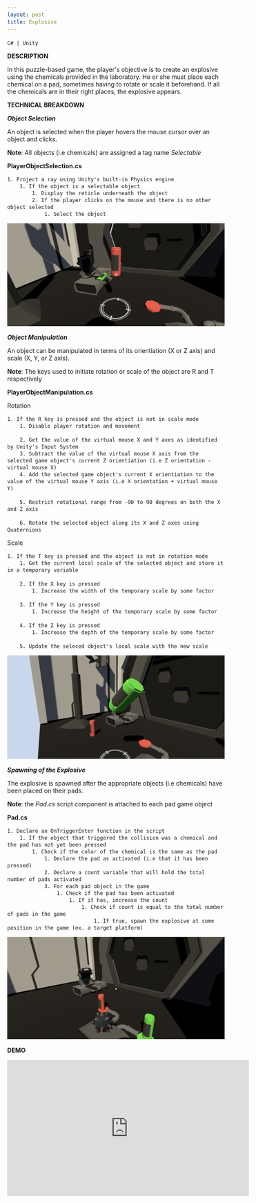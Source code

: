 ```yaml
---
layout: post
title: Explosive
---
```


`C# | Unity`
<!-- excerpt -->

**DESCRIPTION**

In this puzzle-based game, the player's objective is to create an explosive using the chemicals provided in the laboratory. He or she must place each chemical on a pad, sometimes having to rotate or scale it beforehand. If all the chemicals are in their right places, the explosive appears.

**TECHNICAL BREAKDOWN**

***Object Selection***

An object is selected when the player hovers the mouse cursor over an object and clicks.

**Note**: All objects (i.e chemicals) are assigned a tag name *Selectable*

**PlayerObjectSelection.cs**

    1. Project a ray using Unity's built-in Physics engine
        1. If the object is a selectable object
            1. Display the reticle underneath the object
            2. If the player clicks on the mouse and there is no other object selected
                1. Select the object

![Selecting an object](/assets/images/ePlayerObjSelection.png)

***Object Manipulation***

An object can be manipulated in terms of its orientiation (X or Z axis) and scale (X, Y, or Z axis).

**Note**: The keys used to initiate rotation or scale of the object are R and T respectively

**PlayerObjectManipulation.cs**

Rotation

    1. If the R key is pressed and the object is not in scale mode
        1. Disable player rotation and movement

        2. Get the value of the virtual mouse X and Y axes as identified by Unity's Input System
        3. Subtract the value of the virtual mouse X axis from the selected game object's current Z orientiation (i.e Z orientation - virtual mouse X)
        4. Add the selected game object's current X orientiation to the value of the virtual mouse Y axis (i.e X orientation + virtual mouse Y)

        5. Restrict rotational range from -90 to 90 degrees on both the X and Z axis

        6. Rotate the selected object along its X and Z axes using Quaternions

Scale

    1. If the T key is pressed and the object is not in rotation mode
        1. Get the current local scale of the selected object and store it in a temporary variable

        2. If the X key is pressed
            1. Increase the width of the temporary scale by some factor

        3. If the Y key is pressed
            1. Increase the height of the temporary scale by some factor

        4. If the Z key is pressed
            1. Increase the depth of the temporary scale by some factor

        5. Update the seleced object's local scale with the new scale

![Manipulating an object](/assets/images/ePlayerObjManipulation.png)

***Spawning of the Explosive***

The explosive is spawned after the appropriate objects (i.e chemicals) have been placed on their pads.

**Note**: the *Pad.cs* script component is attached to each pad game object

**Pad.cs**

    1. Declare an OnTriggerEnter function in the script
        1. If the object that triggered the collision was a chemical and the pad has not yet been pressed
            1. Check if the color of the chemical is the same as the pad
                1. Declare the pad as activated (i.e that it has been pressed)
                2. Declare a count variable that will hold the total number of pads activated
                3. For each pad object in the game
                    1. Check if the pad has been activated
                        1. If it has, increase the count
                            1. Check if count is equal to the total number of pads in the game
                                1. If true, spawn the explosive at some position in the game (ex. a target platform)

![Spawning of the explosive](/assets/images/eSpawnExplosive.png)

**DEMO**

<iframe width="560" height="315" src="https://www.youtube.com/embed/8iCBh3TmW9A" frameborder="0" allow="accelerometer; autoplay; encrypted-media; gyroscope; picture-in-picture" allowfullscreen></iframe>